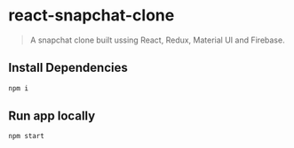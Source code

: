 # react-snapchat-clone

> A snapchat clone built ussing React, Redux, Material UI and Firebase.

## Install Dependencies

```sh
npm i
```

## Run app locally

```sh
npm start
```
